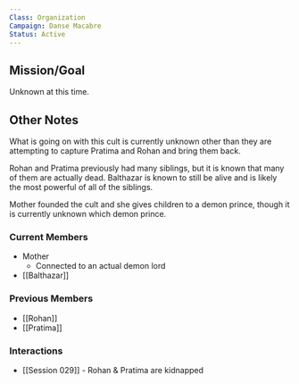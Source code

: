 ```yaml
---
Class: Organization
Campaign: Danse Macabre
Status: Active
---
```

## Mission/Goal

Unknown at this time.

## Other Notes

What is going on with this cult is currently unknown other than they are attempting to capture Pratima and Rohan and bring them back.

Rohan and Pratima previously had many siblings, but it is known that many of them are actually dead. Balthazar is known to still be alive and is likely the most powerful of all of the siblings.

Mother founded the cult and she gives children to a demon prince, though it is currently unknown which demon prince.

### Current Members

- Mother
	- Connected to an actual demon lord
- [[Balthazar]]

### Previous Members

- [[Rohan]]
- [[Pratima]]

### Interactions

- [[Session 029]] - Rohan & Pratima are kidnapped